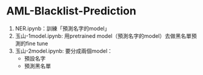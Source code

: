 # AML-Blacklist-Prediction

1. NER.ipynb：訓練「預測名字的model」
2. 玉山-1model.ipynb: 用pretrained model（預測名字的model）去做黑名單預測的fine tune
3. 玉山-2model.ipynb: 要分成兩個model：
    - 預設名字
    - 預測黑名單

